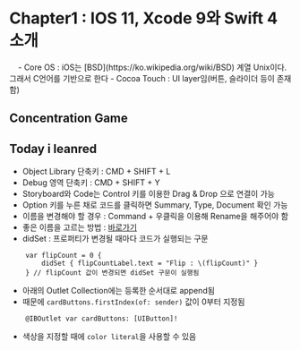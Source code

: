 # Chapter1 : IOS 11, Xcode 9와 Swift 4 소개
<img>
<img>
<img>
<img>
- Core OS : iOS는 [BSD](https://ko.wikipedia.org/wiki/BSD) 계열 Unix이다. 그래서 C언어를 기반으로 한다
- Cocoa Touch : UI layer임(버튼, 슬라이더 등이 존재함)

## Concentration Game
<demo>

## Today i leanred
- Object Library 단축키 : CMD + SHIFT + L
- Debug 영역 단축키 : CMD + SHIFT + Y
- Storyboard와 Code는 Control 키를 이용한 Drag & Drop 으로 연결이 가능
- Option 키를 누른 채로 코드를 클릭하면 Summary, Type, Document 확인 가능
- 이름을 변경해야 할 경우 : Command + 우클릭을 이용해 Rename을 해주어야 함
- 좋은 이름을 고르는 방법 : [바로가기](https://swift.org/documentation/api-design-guidelines/#naming)
- didSet : 프로퍼티가 변경될 때마다 코드가 실행되는 구문
~~~
    var flipCount = 0 {
        didSet { flipCountLabel.text = "Flip : \(flipCount)" }
    } // flipCount 값이 변경되면 didSet 구문이 실행됨
~~~
- 아래의 Outlet Collection에는 등록한 순서대로 append됨
- 때문에 ```cardButtons.firstIndex(of: sender)``` 값이 0부터 지정됨
~~~
    @IBOutlet var cardButtons: [UIButton]!
~~~
- 색상을 지정할 때에 ```color literal```을 사용할 수 있음
<img>
<img>
